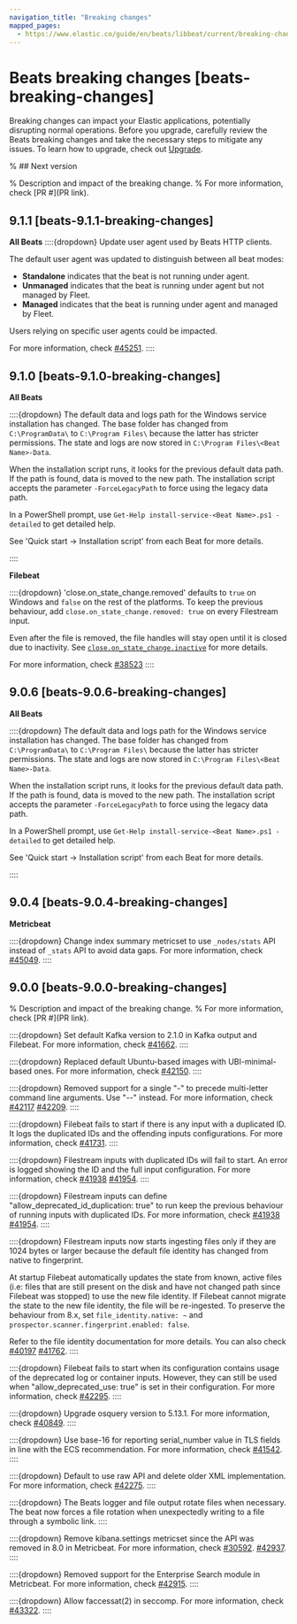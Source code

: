 ```yaml
---
navigation_title: "Breaking changes"
mapped_pages:
  - https://www.elastic.co/guide/en/beats/libbeat/current/breaking-changes.html
---
```


# Beats breaking changes [beats-breaking-changes]
Breaking changes can impact your Elastic applications, potentially disrupting normal operations. Before you upgrade, carefully review the Beats breaking changes and take the necessary steps to mitigate any issues. To learn how to upgrade, check out [Upgrade](docs-content://deploy-manage/upgrade.md).

% ## Next version

% Description and impact of the breaking change.
% For more information, check [PR #](PR link).

## 9.1.1 [beats-9.1.1-breaking-changes]

**All Beats**
::::{dropdown} Update user agent used by Beats HTTP clients.

The default user agent was updated to distinguish between all beat modes:

* **Standalone** indicates that the beat is not running under agent.
* **Unmanaged** indicates that the beat is running under agent but not managed by Fleet.
* **Managed** indicates that the beat is running under agent and managed by Fleet.

Users relying on specific user agents could be impacted.

For more information, check [#45251]({{beats-pull}}45251).
::::

## 9.1.0 [beats-9.1.0-breaking-changes]

**All Beats**

::::{dropdown} The default data and logs path for the Windows service installation has changed.
The base folder has changed from `C:\ProgramData\` to `C:\Program
Files\` because the latter has stricter permissions. The state
and logs are now stored in `C:\Program Files\<Beat Name>-Data`.

When the installation script runs, it looks for the previous default
data path. If the path is found, data is moved to the new path.
The installation script accepts the parameter `-ForceLegacyPath` to
force using the legacy data path.

In a PowerShell prompt, use `Get-Help install-service-<Beat Name>.ps1
-detailed` to get detailed help.


See 'Quick start -> Installation script' from each Beat for more
details.

::::

**Filebeat**

::::{dropdown} 'close.on_state_change.removed' defaults to `true` on Windows and `false` on the rest of the platforms.
To keep the previous behaviour, add `close.on_state_change.removed:
true` on every Filestream input.

Even after the file is removed, the file handles will stay open until
it is closed due to
inactivity. See [`close.on_state_change.inactive`](https://www.elastic.co/docs/reference/beats/filebeat/filebeat-input-filestream#filebeat-input-filestream-close-inactive)
for more details.

For more information, check [#38523](https://github.com/elastic/beats/issues/38523)
::::

## 9.0.6 [beats-9.0.6-breaking-changes]

**All Beats**

::::{dropdown} The default data and logs path for the Windows service installation has changed.
The base folder has changed from `C:\ProgramData\` to `C:\Program
Files\` because the latter has stricter permissions. The state
and logs are now stored in `C:\Program Files\<Beat Name>-Data`.

When the installation script runs, it looks for the previous default
data path. If the path is found, data is moved to the new path.
The installation script accepts the parameter `-ForceLegacyPath` to
force using the legacy data path.

In a PowerShell prompt, use `Get-Help install-service-<Beat Name>.ps1
-detailed` to get detailed help.

See 'Quick start -> Installation script' from each Beat for more
details.

::::

## 9.0.4 [beats-9.0.4-breaking-changes]

**Metricbeat**

::::{dropdown} Change index summary metricset to use `_nodes/stats` API instead of `_stats` API to avoid data gaps.
For more information, check  [#45049]({{beats-pull}}45049).
::::

## 9.0.0 [beats-9.0.0-breaking-changes]

% Description and impact of the breaking change.
% For more information, check [PR #](PR link).

::::{dropdown} Set default Kafka version to 2.1.0 in Kafka output and Filebeat.
For more information, check [#41662]({{beats-pull}}41662).
::::

::::{dropdown} Replaced default Ubuntu-based images with UBI-minimal-based ones.
For more information, check  [#42150]({{beats-pull}}42150).
::::

::::{dropdown} Removed support for a single "-" to precede multi-letter command line arguments.  Use "--" instead.
For more information, check [#42117]({{beats-issue}}42117) [#42209]({{beats-pull}}42209).
::::

::::{dropdown} Filebeat fails to start if there is any input with a duplicated ID. It logs the duplicated IDs and the offending inputs configurations.
For more information, check [#41731]({{beats-pull}}41731).
::::

::::{dropdown} Filestream inputs with duplicated IDs will fail to start. An error is logged showing the ID and the full input configuration.
For more information, check [#41938]({{beats-issue}}41938) [#41954]({{beats-pull}}41954).
::::

::::{dropdown} Filestream inputs can define "allow_deprecated_id_duplication: true" to run keep the previous behaviour of running inputs with duplicated IDs.
For more information, check [#41938]({{beats-issue}}41938) [#41954]({{beats-pull}}41954).
::::

::::{dropdown} Filestream inputs now starts ingesting files only if they are 1024 bytes or larger because the default file identity has changed from native to fingerprint.

At startup Filebeat automatically updates the state from known, active files (i.e: files that are still present on the disk and have not changed path since Filebeat was stopped) to use the new file identity. If Filebeat cannot migrate the state to the new file identity, the file will be re-ingested. To preserve the behaviour from 8.x, set `file_identity.native: ~` and `prospector.scanner.fingerprint.enabled: false`.

Refer to the file identity documentation for more details. You can also check [#40197]({{beats-issue}}40197) [#41762]({{beats-pull}}41762).
::::

::::{dropdown} Filebeat fails to start when its configuration contains usage of the deprecated log or container inputs. However, they can still be used when "allow_deprecated_use: true" is set in their configuration.
For more information, check [#42295]({{beats-pull}}42295).
::::

::::{dropdown} Upgrade osquery version to 5.13.1.
For more information, check [#40849]({{beats-pull}}40849).
::::

::::{dropdown} Use base-16 for reporting serial_number value in TLS fields in line with the ECS recommendation.
For more information, check [#41542]({{beats-pull}}41542).
::::

::::{dropdown} Default to use raw API and delete older XML implementation.
For more information, check [#42275]({{beats-pull}}42275).
::::

::::{dropdown} The Beats logger and file output rotate files when necessary. The beat now forces a file rotation when unexpectedly writing to a file through a symbolic link.
::::

::::{dropdown} Remove kibana.settings metricset since the API was removed in 8.0 in Metricbeat.
For more information, check [#30592]({{beats-issue}}30592). [#42937]({{beats-pull}}42937).
::::

::::{dropdown} Removed support for the Enterprise Search module in Metricbeat.
For more information, check [#42915]({{beats-pull}}42915).
::::

::::{dropdown} Allow faccessat(2) in seccomp.
For more information, check [#43322]({{beats-pull}}43322).
::::
